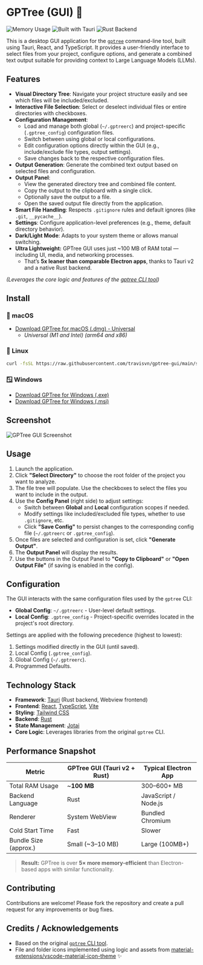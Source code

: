 # GPTree (GUI) 🌳

![Memory Usage](https://img.shields.io/badge/RAM~100MB-lightweight-brightgreen)
![Built with Tauri](https://img.shields.io/badge/Built_with-Tauri_v2-blue)
![Rust Backend](https://img.shields.io/badge/Backend-Rust-orange)

This is a desktop GUI application for the [`gptree`](https://github.com/travisvn/gptree) command-line tool, built using Tauri, React, and TypeScript. It provides a user-friendly interface to select files from your project, configure options, and generate a combined text output suitable for providing context to Large Language Models (LLMs).

## Features

- **Visual Directory Tree**: Navigate your project structure easily and see which files will be included/excluded.
- **Interactive File Selection**: Select or deselect individual files or entire directories with checkboxes.
- **Configuration Management**:
  - Load and manage both global (`~/.gptreerc`) and project-specific (`.gptree_config`) configuration files.
  - Switch between using global or local configurations.
  - Edit configuration options directly within the GUI (e.g., include/exclude file types, output settings).
  - Save changes back to the respective configuration files.
- **Output Generation**: Generate the combined text output based on selected files and configuration.
- **Output Panel**:
  - View the generated directory tree and combined file content.
  - Copy the output to the clipboard with a single click.
  - Optionally save the output to a file.
  - Open the saved output file directly from the application.
- **Smart File Handling**: Respects `.gitignore` rules and default ignores (like `.git`, `__pycache__`).
- **Settings**: Configure application-level preferences (e.g., theme, default directory behavior).
- **Dark/Light Mode**: Adapts to your system theme or allows manual switching.
- **Ultra Lightweight:** GPTree GUI uses just ~100 MB of RAM total — including UI, media, and networking processes.
  - That’s **5x leaner than comparable Electron apps**, thanks to Tauri v2 and a native Rust backend.

_(Leverages the core logic and features of the [gptree CLI tool](https://github.com/travisvn/gptree))_

## Install

### 🍎 macOS

- [Download GPTree for macOS (.dmg) - Universal](https://github.com/travisvn/gptree-gui/releases/latest/download/GPTree-mac-universal.dmg)
  - _Universal (M1 and Intel) (arm64 and x86)_

### 🐧 Linux

```bash
curl -fsSL https://raw.githubusercontent.com/travisvn/gptree-gui/main/scripts/install.sh | sh
```

### 🪟 Windows

- [Download GPTree for Windows (.exe)](https://github.com/travisvn/gptree-gui/releases/latest/download/GPTree-windows.exe)
- [Download GPTree for Windows (.msi)](https://github.com/travisvn/gptree-gui/releases/latest/download/GPTree-windows.msi)

## Screenshot

![GPTree GUI Screenshot](https://0jg2h4r6p4.ufs.sh/f/ujtLcEbQI4O722QecZymQ4klBRw6yDvsdb5gXrK10Np8VcJZ)

## Usage

1.  Launch the application.
2.  Click **"Select Directory"** to choose the root folder of the project you want to analyze.
3.  The file tree will populate. Use the checkboxes to select the files you want to include in the output.
4.  Use the **Config Panel** (right side) to adjust settings:
    - Switch between **Global** and **Local** configuration scopes if needed.
    - Modify settings like included/excluded file types, whether to use `.gitignore`, etc.
    - Click **"Save Config"** to persist changes to the corresponding config file (`~/.gptreerc` or `.gptree_config`).
5.  Once files are selected and configuration is set, click **"Generate Output"**.
6.  The **Output Panel** will display the results.
7.  Use the buttons in the Output Panel to **"Copy to Clipboard"** or **"Open Output File"** (if saving is enabled in the config).

## Configuration

The GUI interacts with the same configuration files used by the `gptree` CLI:

- **Global Config**: `~/.gptreerc` - User-level default settings.
- **Local Config**: `.gptree_config` - Project-specific overrides located in the project's root directory.

Settings are applied with the following precedence (highest to lowest):

1.  Settings modified directly in the GUI (until saved).
2.  Local Config (`.gptree_config`).
3.  Global Config (`~/.gptreerc`).
4.  Programmed Defaults.

## Technology Stack

- **Framework**: [Tauri](https://tauri.app/) (Rust backend, Webview frontend)
- **Frontend**: [React](https://reactjs.org/), [TypeScript](https://www.typescriptlang.org/), [Vite](https://vitejs.dev/)
- **Styling**: [Tailwind CSS](https://tailwindcss.com/)
- **Backend**: [Rust](https://www.rust-lang.org/)
- **State Management**: [Jotai](https://jotai.org/)
- **Core Logic**: Leverages libraries from the original `gptree` CLI.

## Performance Snapshot

| Metric                | GPTree GUI (Tauri v2 + Rust) | Typical Electron App |
| --------------------- | ---------------------------- | -------------------- |
| Total RAM Usage       | ~**100 MB**                  | 300–600+ MB          |
| Backend Language      | Rust                         | JavaScript / Node.js |
| Renderer              | System WebView               | Bundled Chromium     |
| Cold Start Time       | Fast                         | Slower               |
| Bundle Size (approx.) | Small (~3–10 MB)             | Large (100MB+)       |

> **Result:** GPTree is over **5× more memory-efficient** than Electron-based apps with similar functionality.

## Contributing

Contributions are welcome! Please fork the repository and create a pull request for any improvements or bug fixes.

## Credits / Acknowledgements

- Based on the original [`gptree` CLI tool](https://github.com/travisvn/gptree).
- File and folder icons implemented using logic and assets from [material-extensions/vscode-material-icon-theme](https://github.com/material-extensions/vscode-material-icon-theme) ✨
